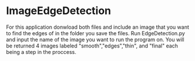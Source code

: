 # ImageEdgeDetection
For this application donwload both files and include an image that you want to find the edges of in the folder you save the files.
Run EdgeDetection.py and input the name of the image you want to run the program on.
You will be returned 4 images labeled "smooth","edges","thin", and "final" each being a step in the proccess.
